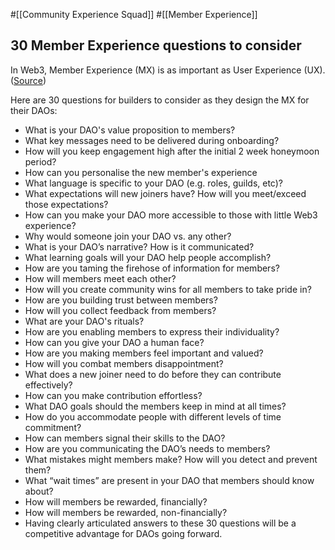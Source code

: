 #[[Community Experience Squad]] #[[Member Experience]] 
## 30 Member Experience questions to consider
In Web3, Member Experience (MX) is as important as User Experience (UX). ([Source](https://twitter.com/kashdhanda/status/1462374353459310592))

Here are 30 questions for builders to consider as they design the MX for their DAOs: 

- What is your DAO's value proposition to members? 
- What key messages need to be delivered during onboarding?
- How will you keep engagement high after the initial 2 week honeymoon period?
- How can you personalise the new member's experience
- What language is specific to your DAO (e.g. roles, guilds, etc)?
- What expectations will new joiners have? How will you meet/exceed those expectations?
- How can you make your DAO more accessible to those with little Web3 experience?
- Why would someone join your DAO vs. any other?
- What is your DAO’s narrative? How is it communicated?
- What learning goals will your DAO help people accomplish?
- How are you taming the firehose of information for members?
- How will members meet each other?
- How will you create community wins for all members to take pride in?
- How are you building trust between members?
- How will you collect feedback from members?
- What are your DAO's rituals?
- How are you enabling members to express their individuality?
- How can you give your DAO a human face?
- How are you making members feel important and valued?
- How will you combat members disappointment?
- What does a new joiner need to do before they can contribute effectively?
- How can you make contribution effortless?
- What DAO goals should the members keep in mind at all times?
- How do you accommodate people with different levels of time commitment?
- How can members signal their skills to the DAO?
- How are you communicating the DAO’s needs to members?
- What mistakes might members make? How will you detect and prevent them?
- What “wait times” are present in your DAO that members should know about?
- How will members be rewarded, financially?
- How will members be rewarded, non-financially?
- Having clearly articulated answers to these 30 questions will be a competitive advantage for DAOs going forward. 
